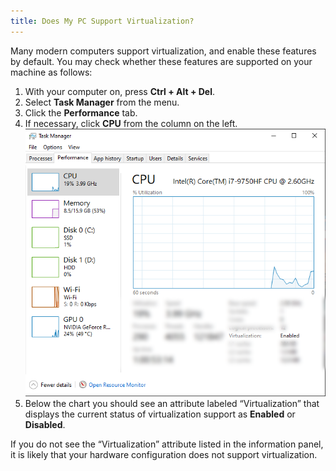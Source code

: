 ```yaml
---
title: Does My PC Support Virtualization?
---
```


Many modern computers support virtualization, and enable these features by default. You may check whether these features
are supported on your machine as follows:

1. With your computer on, press **Ctrl + Alt + Del**.
2. Select **Task Manager** from the menu.
3. Click the **Performance** tab.
4. If necessary, click **CPU** from the column on the left.
   ![Screenshot of Task Manager](./content/images/FAQ/Compatibility/Does-my-PC-support-Virtualization-1.png)
5. Below the chart you should see an attribute labeled “Virtualization” that displays the current status of
   virtualization support as **Enabled** or **Disabled**.

If you do not see the “Virtualization” attribute listed in the information panel, it is likely that your hardware
configuration does not support virtualization.
